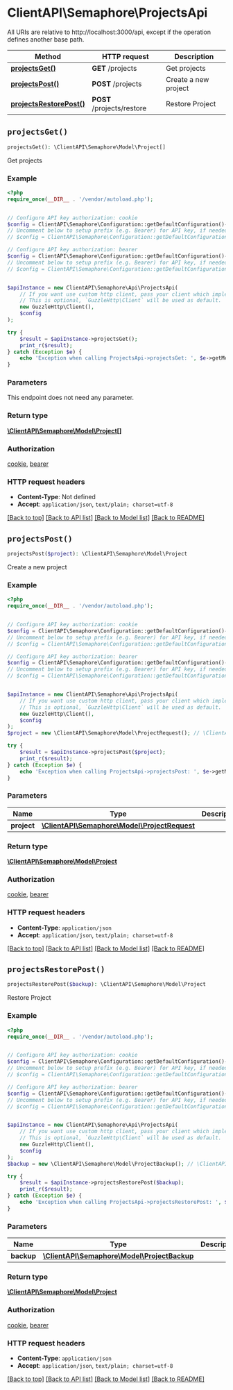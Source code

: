 # ClientAPI\Semaphore\ProjectsApi

All URIs are relative to http://localhost:3000/api, except if the operation defines another base path.

| Method | HTTP request | Description |
| ------------- | ------------- | ------------- |
| [**projectsGet()**](ProjectsApi.md#projectsGet) | **GET** /projects | Get projects |
| [**projectsPost()**](ProjectsApi.md#projectsPost) | **POST** /projects | Create a new project |
| [**projectsRestorePost()**](ProjectsApi.md#projectsRestorePost) | **POST** /projects/restore | Restore Project |


## `projectsGet()`

```php
projectsGet(): \ClientAPI\Semaphore\Model\Project[]
```

Get projects

### Example

```php
<?php
require_once(__DIR__ . '/vendor/autoload.php');


// Configure API key authorization: cookie
$config = ClientAPI\Semaphore\Configuration::getDefaultConfiguration()->setApiKey('Cookie', 'YOUR_API_KEY');
// Uncomment below to setup prefix (e.g. Bearer) for API key, if needed
// $config = ClientAPI\Semaphore\Configuration::getDefaultConfiguration()->setApiKeyPrefix('Cookie', 'Bearer');

// Configure API key authorization: bearer
$config = ClientAPI\Semaphore\Configuration::getDefaultConfiguration()->setApiKey('Authorization', 'YOUR_API_KEY');
// Uncomment below to setup prefix (e.g. Bearer) for API key, if needed
// $config = ClientAPI\Semaphore\Configuration::getDefaultConfiguration()->setApiKeyPrefix('Authorization', 'Bearer');


$apiInstance = new ClientAPI\Semaphore\Api\ProjectsApi(
    // If you want use custom http client, pass your client which implements `GuzzleHttp\ClientInterface`.
    // This is optional, `GuzzleHttp\Client` will be used as default.
    new GuzzleHttp\Client(),
    $config
);

try {
    $result = $apiInstance->projectsGet();
    print_r($result);
} catch (Exception $e) {
    echo 'Exception when calling ProjectsApi->projectsGet: ', $e->getMessage(), PHP_EOL;
}
```

### Parameters

This endpoint does not need any parameter.

### Return type

[**\ClientAPI\Semaphore\Model\Project[]**](../Model/Project.md)

### Authorization

[cookie](../../README.md#cookie), [bearer](../../README.md#bearer)

### HTTP request headers

- **Content-Type**: Not defined
- **Accept**: `application/json`, `text/plain; charset=utf-8`

[[Back to top]](#) [[Back to API list]](../../README.md#endpoints)
[[Back to Model list]](../../README.md#models)
[[Back to README]](../../README.md)

## `projectsPost()`

```php
projectsPost($project): \ClientAPI\Semaphore\Model\Project
```

Create a new project

### Example

```php
<?php
require_once(__DIR__ . '/vendor/autoload.php');


// Configure API key authorization: cookie
$config = ClientAPI\Semaphore\Configuration::getDefaultConfiguration()->setApiKey('Cookie', 'YOUR_API_KEY');
// Uncomment below to setup prefix (e.g. Bearer) for API key, if needed
// $config = ClientAPI\Semaphore\Configuration::getDefaultConfiguration()->setApiKeyPrefix('Cookie', 'Bearer');

// Configure API key authorization: bearer
$config = ClientAPI\Semaphore\Configuration::getDefaultConfiguration()->setApiKey('Authorization', 'YOUR_API_KEY');
// Uncomment below to setup prefix (e.g. Bearer) for API key, if needed
// $config = ClientAPI\Semaphore\Configuration::getDefaultConfiguration()->setApiKeyPrefix('Authorization', 'Bearer');


$apiInstance = new ClientAPI\Semaphore\Api\ProjectsApi(
    // If you want use custom http client, pass your client which implements `GuzzleHttp\ClientInterface`.
    // This is optional, `GuzzleHttp\Client` will be used as default.
    new GuzzleHttp\Client(),
    $config
);
$project = new \ClientAPI\Semaphore\Model\ProjectRequest(); // \ClientAPI\Semaphore\Model\ProjectRequest

try {
    $result = $apiInstance->projectsPost($project);
    print_r($result);
} catch (Exception $e) {
    echo 'Exception when calling ProjectsApi->projectsPost: ', $e->getMessage(), PHP_EOL;
}
```

### Parameters

| Name | Type | Description  | Notes |
| ------------- | ------------- | ------------- | ------------- |
| **project** | [**\ClientAPI\Semaphore\Model\ProjectRequest**](../Model/ProjectRequest.md)|  | |

### Return type

[**\ClientAPI\Semaphore\Model\Project**](../Model/Project.md)

### Authorization

[cookie](../../README.md#cookie), [bearer](../../README.md#bearer)

### HTTP request headers

- **Content-Type**: `application/json`
- **Accept**: `application/json`, `text/plain; charset=utf-8`

[[Back to top]](#) [[Back to API list]](../../README.md#endpoints)
[[Back to Model list]](../../README.md#models)
[[Back to README]](../../README.md)

## `projectsRestorePost()`

```php
projectsRestorePost($backup): \ClientAPI\Semaphore\Model\Project
```

Restore Project

### Example

```php
<?php
require_once(__DIR__ . '/vendor/autoload.php');


// Configure API key authorization: cookie
$config = ClientAPI\Semaphore\Configuration::getDefaultConfiguration()->setApiKey('Cookie', 'YOUR_API_KEY');
// Uncomment below to setup prefix (e.g. Bearer) for API key, if needed
// $config = ClientAPI\Semaphore\Configuration::getDefaultConfiguration()->setApiKeyPrefix('Cookie', 'Bearer');

// Configure API key authorization: bearer
$config = ClientAPI\Semaphore\Configuration::getDefaultConfiguration()->setApiKey('Authorization', 'YOUR_API_KEY');
// Uncomment below to setup prefix (e.g. Bearer) for API key, if needed
// $config = ClientAPI\Semaphore\Configuration::getDefaultConfiguration()->setApiKeyPrefix('Authorization', 'Bearer');


$apiInstance = new ClientAPI\Semaphore\Api\ProjectsApi(
    // If you want use custom http client, pass your client which implements `GuzzleHttp\ClientInterface`.
    // This is optional, `GuzzleHttp\Client` will be used as default.
    new GuzzleHttp\Client(),
    $config
);
$backup = new \ClientAPI\Semaphore\Model\ProjectBackup(); // \ClientAPI\Semaphore\Model\ProjectBackup

try {
    $result = $apiInstance->projectsRestorePost($backup);
    print_r($result);
} catch (Exception $e) {
    echo 'Exception when calling ProjectsApi->projectsRestorePost: ', $e->getMessage(), PHP_EOL;
}
```

### Parameters

| Name | Type | Description  | Notes |
| ------------- | ------------- | ------------- | ------------- |
| **backup** | [**\ClientAPI\Semaphore\Model\ProjectBackup**](../Model/ProjectBackup.md)|  | |

### Return type

[**\ClientAPI\Semaphore\Model\Project**](../Model/Project.md)

### Authorization

[cookie](../../README.md#cookie), [bearer](../../README.md#bearer)

### HTTP request headers

- **Content-Type**: `application/json`
- **Accept**: `application/json`, `text/plain; charset=utf-8`

[[Back to top]](#) [[Back to API list]](../../README.md#endpoints)
[[Back to Model list]](../../README.md#models)
[[Back to README]](../../README.md)
